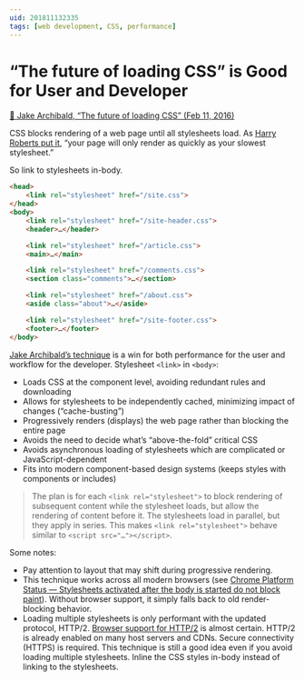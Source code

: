 ```yaml
---
uid: 201811132335
tags: [web development, CSS, performance]
---
```


# “The future of loading CSS” is Good for User and Developer

[📌 Jake Archibald, “The future of loading CSS” (Feb 11, 2016)](https://jakearchibald.com/2016/link-in-body/)

CSS blocks rendering of a web page until all stylesheets load. As [Harry Roberts put it](https://csswizardry.com/2018/11/css-and-network-performance/), “your page will only render as quickly as your slowest stylesheet.”

So link to stylesheets in-body.

``` html
<head>
	<link rel="stylesheet" href="/site.css">
</head>
<body>
	<link rel="stylesheet" href="/site-header.css">
	<header>…</header>

	<link rel="stylesheet" href="/article.css">
	<main>…</main>

	<link rel="stylesheet" href="/comments.css">
	<section class="comments">…</section>

	<link rel="stylesheet" href="/about.css">
	<aside class="about">…</aside>

	<link rel="stylesheet" href="/site-footer.css">
	<footer>…</footer>
</body>
```

[Jake Archibald’s technique](https://jakearchibald.com/2016/link-in-body/) is a win for both performance for the user and workflow for the developer. Stylesheet `<link>` in `<body>`:

- Loads CSS at the component level, avoiding redundant rules and downloading
- Allows for stylesheets to be independently cached, minimizing impact of changes (“cache-busting”)
- Progressively renders (displays) the web page rather than blocking the entire page
- Avoids the need to decide what’s “above-the-fold” critical CSS
- Avoids asynchronous loading of stylesheets which are complicated or JavaScript-dependent
- Fits into modern component-based design systems (keeps styles with components or includes)

> The plan is for each `<link rel="stylesheet">` to block rendering of subsequent content while the stylesheet loads, but allow the rendering of content before it. The stylesheets load in parallel, but they apply in series. This makes `<link rel="stylesheet">` behave similar to `<script src="…"></script>`.  

Some notes:

- Pay attention to layout that may shift during progressive rendering.
- This technique works across all modern browsers (see [Chrome Platform Status — Stylesheets activated after the body is started do not block paint](https://www.chromestatus.com/feature/5696805480169472)). Without browser support, it simply falls back to old render-blocking behavior.
- Loading multiple stylesheets is only performant with the updated protocol, HTTP/2. [Browser support for HTTP/2](https://caniuse.com/#search=http%2F2) is almost certain. HTTP/2 is already enabled on many host servers and CDNs. Secure connectivity (HTTPS) is required. This technique is still a good idea even if you avoid loading multiple stylesheets. Inline the CSS styles in-body instead of linking to the stylesheets.
